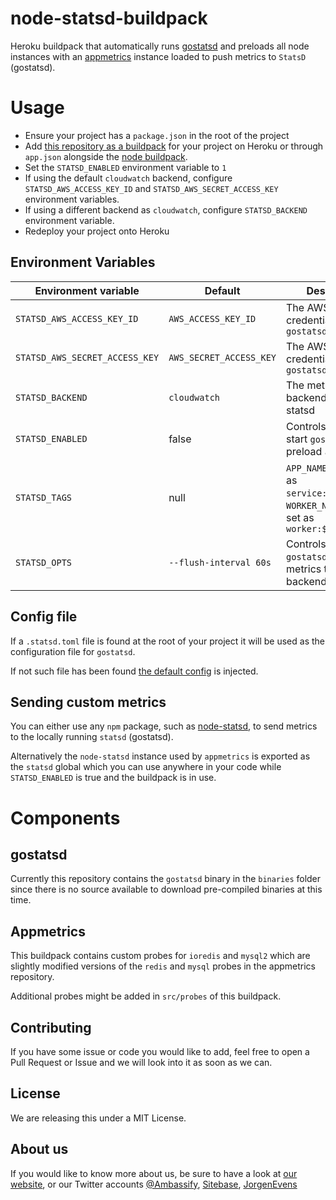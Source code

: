 # node-statsd-buildpack

Heroku buildpack that automatically runs [gostatsd](https://github.com/atlassian/gostatsd) and preloads all node instances with an [appmetrics](https://github.com/RuntimeTools/appmetrics) instance loaded to push metrics to `StatsD` (gostatsd).

# Usage

- Ensure your project has a `package.json` in the root of the project
- Add [this repository as a buildpack](https://github.com/ambassify/node-statsd-buildpack) for your project on Heroku or through `app.json` alongside the [node buildpack](https://elements.heroku.com/buildpacks/heroku/heroku-buildpack-nodejs).
- Set the `STATSD_ENABLED` environment variable to `1`
- If using the default `cloudwatch` backend, configure `STATSD_AWS_ACCESS_KEY_ID` and `STATSD_AWS_SECRET_ACCESS_KEY` environment variables.
- If using a different backend as `cloudwatch`, configure `STATSD_BACKEND` environment variable.
- Redeploy your project onto Heroku

## Environment Variables

| Environment variable | Default | Description |
| --- | --- | --- |
| `STATSD_AWS_ACCESS_KEY_ID` | `AWS_ACCESS_KEY_ID` | The AWS credentials used by `gostatsd` |
| `STATSD_AWS_SECRET_ACCESS_KEY` | `AWS_SECRET_ACCESS_KEY` | The AWS credentials used by `gostatsd` |
| `STATSD_BACKEND` | `cloudwatch` | The metrics backend used by statsd |
| `STATSD_ENABLED` | false | Controls whether to start `gostatsd` and preload `appmetrics` |
| `STATSD_TAGS` | null | `APP_NAME` will be set as `service:$APP_NAME`, `WORKER_NAME` will be set as `worker:$WORKER_NAME` |
| `STATSD_OPTS` | `--flush-interval 60s` | Controls how often `gostatsd` pushes metrics to the backend |

## Config file

If a `.statsd.toml` file is found at the root of your project it will be used as the configuration file for `gostatsd`.

If not such file has been found [the default config](https://github.com/ambassify/node-statsd-buildpack/blob/master/config.default.toml) is injected.

## Sending custom metrics

You can either use any `npm` package, such as [node-statsd](https://www.npmjs.com/package/node-statsd), to send metrics to the locally running `statsd` (gostatsd).

Alternatively the `node-statsd` instance used by `appmetrics` is exported as the `statsd` global which you can use anywhere in your code while `STATSD_ENABLED` is true and the buildpack is in use.

# Components

## gostatsd

Currently this repository contains the `gostatsd` binary in the `binaries` folder since there is no source available to download pre-compiled binaries at this time.

## Appmetrics

This buildpack contains custom probes for `ioredis` and `mysql2` which are slightly modified versions of the `redis` and `mysql` probes in the appmetrics repository.

Additional probes might be added in `src/probes` of this buildpack.

## Contributing

If you have some issue or code you would like to add, feel free to open a Pull Request or Issue and we will look into it as soon as we can.

## License

We are releasing this under a MIT License.

## About us

If you would like to know more about us, be sure to have a look at [our website](https://www.ambassify.com), or our Twitter accounts [@Ambassify](https://twitter.com/Ambassify), [Sitebase](https://twitter.com/Sitebase), [JorgenEvens](https://twitter.com/JorgenEvens)
